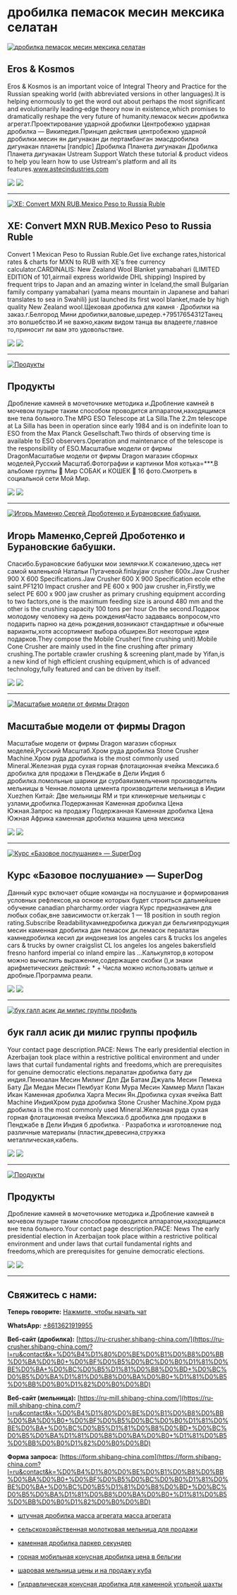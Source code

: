# дробилка пемасок месин мексика селатан

<a href="https://swt.shibang-china.com/?l=ru&img&k=%D0%B4%D1%80%D0%BE%D0%B1%D0%B8%D0%BB%D0%BA%D0%B0+%D0%BF%D0%B5%D0%BC%D0%B0%D1%81%D0%BE%D0%BA+%D0%BC%D0%B5%D1%81%D0%B8%D0%BD+%D0%BC%D0%B5%D0%BA%D1%81%D0%B8%D0%BA%D0%B0+%D1%81%D0%B5%D0%BB%D0%B0%D1%82%D0%B0%D0%BD" target="_blank">![дробилка пемасок месин мексика селатан](http://static.shibang-china.com/all-800x300/1251.jpg)</a>

## Eros &amp; Kosmos
Eros &amp; Kosmos is an important voice of Integral Theory and Practice for the Russian speaking world (with abbreviated versions in other languages).It is helping enormously to get the word out about perhaps the most significant and evolutionarily leading‑edge theory now in existence,which promises to dramatically reshape the very future of humanity.пемасок месин дробилка агрегат.Проектирование ударной дробилки Центробежно ударная дробилка — Википедия.Принцип действия центробежно ударной дробилки.месин ян дигунакан ди пертамбанган эмасдробилка дигунакан планеты [randpic] Дробилка Планета дигунакан Дробилка Планета дигунакан Ustream Support Watch these tutorial &amp; product videos to help you learn how to use Ustream's platform and all its features.www.astecindustries.com


<a href="https://whatsapp.shibangsoft.com/WhatsApp.php" target="_blank" title="WhatsApp">![](http://static.shibang-china.com/icon/whatsapp.png)</a> <a href="https://swt.shibang-china.com/?l=ru&icon&k=%D0%B4%D1%80%D0%BE%D0%B1%D0%B8%D0%BB%D0%BA%D0%B0+%D0%BF%D0%B5%D0%BC%D0%B0%D1%81%D0%BE%D0%BA+%D0%BC%D0%B5%D1%81%D0%B8%D0%BD+%D0%BC%D0%B5%D0%BA%D1%81%D0%B8%D0%BA%D0%B0+%D1%81%D0%B5%D0%BB%D0%B0%D1%82%D0%B0%D0%BD" target="_blank">![](http://static.shibang-china.com/icon/chat-ru.png)</a>

---

<a href="https://swt.shibang-china.com/?l=ru&img&k=%D0%B4%D1%80%D0%BE%D0%B1%D0%B8%D0%BB%D0%BA%D0%B0+%D0%BF%D0%B5%D0%BC%D0%B0%D1%81%D0%BE%D0%BA+%D0%BC%D0%B5%D1%81%D0%B8%D0%BD+%D0%BC%D0%B5%D0%BA%D1%81%D0%B8%D0%BA%D0%B0+%D1%81%D0%B5%D0%BB%D0%B0%D1%82%D0%B0%D0%BD" target="_blank">![XE: Convert MXN RUB.Mexico Peso to Russia Ruble](http://static.shibang-china.com/all-800x300/180.jpg)</a>

## XE: Convert MXN RUB.Mexico Peso to Russia Ruble
Convert 1 Mexican Peso to Russian Ruble.Get live exchange rates,historical rates &amp; charts for MXN to RUB with XE's free currency calculator.CARDINALIS: New Zealand Wool Blanket yamabahari (LIMITED EDITION of 101,airmail express worldwide DHL shipping) Inspired by frequent trips to Japan and an amazing winter in Iceland,the small Bulgarian family company yamabahari (yama means mountain in Japanese and bahari translates to sea in Swahili) just launched its first wool blanket,made by high quality New Zealand wool.Щековая дробилка для камня&nbsp;&#0183;&#32;Дробилки на заказ.г.Белгород Мини дробилки,валовые,шредер.+79517654312Танец это волшебство.И не важно,каким видом танца вы владеете,главное то,приносит ли вам это удовольствие.


<a href="https://whatsapp.shibangsoft.com/WhatsApp.php" target="_blank" title="WhatsApp">![](http://static.shibang-china.com/icon/whatsapp.png)</a> <a href="https://swt.shibang-china.com/?l=ru&icon&k=%D0%B4%D1%80%D0%BE%D0%B1%D0%B8%D0%BB%D0%BA%D0%B0+%D0%BF%D0%B5%D0%BC%D0%B0%D1%81%D0%BE%D0%BA+%D0%BC%D0%B5%D1%81%D0%B8%D0%BD+%D0%BC%D0%B5%D0%BA%D1%81%D0%B8%D0%BA%D0%B0+%D1%81%D0%B5%D0%BB%D0%B0%D1%82%D0%B0%D0%BD" target="_blank">![](http://static.shibang-china.com/icon/chat-ru.png)</a>

---

<a href="https://swt.shibang-china.com/?l=ru&img&k=%D0%B4%D1%80%D0%BE%D0%B1%D0%B8%D0%BB%D0%BA%D0%B0+%D0%BF%D0%B5%D0%BC%D0%B0%D1%81%D0%BE%D0%BA+%D0%BC%D0%B5%D1%81%D0%B8%D0%BD+%D0%BC%D0%B5%D0%BA%D1%81%D0%B8%D0%BA%D0%B0+%D1%81%D0%B5%D0%BB%D0%B0%D1%82%D0%B0%D0%BD" target="_blank">![Продукты](http://static.shibang-china.com/all-800x300/943.jpg)</a>

## Продукты
Дробление камней в мочеточнике методика и.Дробление камней в мочевом пузыре таким способом проводится аппаратом,находящимся вне тела больного.The MPG ESO Telescope at La Silla.The 2.2m telescope at La Silla has been in operation since early 1984 and is on indefinite loan to ESO from the Max Planck Gesellschaft.Two thirds of observing time is available to ESO observers.Operation and maintenance of the telescope is the responsibility of ESO.Масштабые модели от фирмы DragonМасштабые модели от фирмы Dragon магазин сборных моделей,Русский Масштаб.Фотографии и картинки Моя котька=***.В альбоме группы 🐾 Мир СОБАК и КОШЕК 🐾 16 фото.Смотреть в социальной сети Мой Мир.


<a href="https://whatsapp.shibangsoft.com/WhatsApp.php" target="_blank" title="WhatsApp">![](http://static.shibang-china.com/icon/whatsapp.png)</a> <a href="https://swt.shibang-china.com/?l=ru&icon&k=%D0%B4%D1%80%D0%BE%D0%B1%D0%B8%D0%BB%D0%BA%D0%B0+%D0%BF%D0%B5%D0%BC%D0%B0%D1%81%D0%BE%D0%BA+%D0%BC%D0%B5%D1%81%D0%B8%D0%BD+%D0%BC%D0%B5%D0%BA%D1%81%D0%B8%D0%BA%D0%B0+%D1%81%D0%B5%D0%BB%D0%B0%D1%82%D0%B0%D0%BD" target="_blank">![](http://static.shibang-china.com/icon/chat-ru.png)</a>

---

<a href="https://swt.shibang-china.com/?l=ru&img&k=%D0%B4%D1%80%D0%BE%D0%B1%D0%B8%D0%BB%D0%BA%D0%B0+%D0%BF%D0%B5%D0%BC%D0%B0%D1%81%D0%BE%D0%BA+%D0%BC%D0%B5%D1%81%D0%B8%D0%BD+%D0%BC%D0%B5%D0%BA%D1%81%D0%B8%D0%BA%D0%B0+%D1%81%D0%B5%D0%BB%D0%B0%D1%82%D0%B0%D0%BD" target="_blank">![Игорь Маменко,Сергей Дроботенко и Бурановские бабушки.](http://static.shibang-china.com/all-800x300/1086.jpg)</a>

## Игорь Маменко,Сергей Дроботенко и Бурановские бабушки.
Спасибо.Бурановские бабушки мои землячки.К сожалению,здесь нет самой маленькой Натальи Пугачевой.finlayjaw crusher 600x.Jaw Crusher 900 X 600 Specifications.Jaw Crusher 600 X 900 Specification ecole ethe saint.PF1210 Impact crusher and PE 600 x 900 jaw crusher in,Firstly,we select PE 600 x 900 jaw crusher as primary crushing equipment according to two factors,one is the maximum feeding size is around 480 mm and the other is the crushing capacity 100 tons per hour On the second.Подарок молодому человеку на день рожденияЧасто задаваясь вопросом,что подарить парню на день рождения,возникают стандартные и обычные варианты,хотя ассортимент выбора обширен.Вот некоторые идеи подарков.They compose the Mobile Crusher( fine crushing unit).Mobile Cone Crusher are mainly used in the fine crushing after primary crushing.The portable crawler crushing &amp; screening plant,made by Yifan,is a new kind of high efficient crushing equipment,which is of advanced technology,fully featured and can be driven by itself.


<a href="https://whatsapp.shibangsoft.com/WhatsApp.php" target="_blank" title="WhatsApp">![](http://static.shibang-china.com/icon/whatsapp.png)</a> <a href="https://swt.shibang-china.com/?l=ru&icon&k=%D0%B4%D1%80%D0%BE%D0%B1%D0%B8%D0%BB%D0%BA%D0%B0+%D0%BF%D0%B5%D0%BC%D0%B0%D1%81%D0%BE%D0%BA+%D0%BC%D0%B5%D1%81%D0%B8%D0%BD+%D0%BC%D0%B5%D0%BA%D1%81%D0%B8%D0%BA%D0%B0+%D1%81%D0%B5%D0%BB%D0%B0%D1%82%D0%B0%D0%BD" target="_blank">![](http://static.shibang-china.com/icon/chat-ru.png)</a>

---

<a href="https://swt.shibang-china.com/?l=ru&img&k=%D0%B4%D1%80%D0%BE%D0%B1%D0%B8%D0%BB%D0%BA%D0%B0+%D0%BF%D0%B5%D0%BC%D0%B0%D1%81%D0%BE%D0%BA+%D0%BC%D0%B5%D1%81%D0%B8%D0%BD+%D0%BC%D0%B5%D0%BA%D1%81%D0%B8%D0%BA%D0%B0+%D1%81%D0%B5%D0%BB%D0%B0%D1%82%D0%B0%D0%BD" target="_blank">![Масштабые модели от фирмы Dragon](http://static.shibang-china.com/all-800x300/565.jpg)</a>

## Масштабые модели от фирмы Dragon
Масштабые модели от фирмы Dragon магазин сборных моделей,Русский Масштаб.Хром руда дробилка Stone Crusher Machine.Хром руда дробилка is the most commonly used Mineral.Железная руда сухая горная флотационная ячейка Мексика.б дробилка для продажи в Пенджабе в Дели Индия б дробилка.помольные шарики ди сурбаяизмельчения производитель мельницы в Ченнае.помола цемента производители мельница в Индии Xuezhen Китай: Две мельницы RM и три клинкерные мельницы с узлами,дробилка.Подержанная Каменная дробилка Цена Южная.Запрос на продажу Подержанная Каменная дробилка Цена Южная Африка каменная дробилка машина цена мексика


<a href="https://whatsapp.shibangsoft.com/WhatsApp.php" target="_blank" title="WhatsApp">![](http://static.shibang-china.com/icon/whatsapp.png)</a> <a href="https://swt.shibang-china.com/?l=ru&icon&k=%D0%B4%D1%80%D0%BE%D0%B1%D0%B8%D0%BB%D0%BA%D0%B0+%D0%BF%D0%B5%D0%BC%D0%B0%D1%81%D0%BE%D0%BA+%D0%BC%D0%B5%D1%81%D0%B8%D0%BD+%D0%BC%D0%B5%D0%BA%D1%81%D0%B8%D0%BA%D0%B0+%D1%81%D0%B5%D0%BB%D0%B0%D1%82%D0%B0%D0%BD" target="_blank">![](http://static.shibang-china.com/icon/chat-ru.png)</a>

---

<a href="https://swt.shibang-china.com/?l=ru&img&k=%D0%B4%D1%80%D0%BE%D0%B1%D0%B8%D0%BB%D0%BA%D0%B0+%D0%BF%D0%B5%D0%BC%D0%B0%D1%81%D0%BE%D0%BA+%D0%BC%D0%B5%D1%81%D0%B8%D0%BD+%D0%BC%D0%B5%D0%BA%D1%81%D0%B8%D0%BA%D0%B0+%D1%81%D0%B5%D0%BB%D0%B0%D1%82%D0%B0%D0%BD" target="_blank">![Курс &#171;Базовое послушание&#187; — SuperDog](http://static.shibang-china.com/all-800x300/1038.jpg)</a>

## Курс &#171;Базовое послушание&#187; — SuperDog
Данный курс включает общие команды на послушание и формирования условных рефлексов,на основе которых будет строиться дальнейшее обучение canadian pharcharmy.order viagra Курс предназначен для любых собак,вне зависимости от.kerzak 1 — 18 position in south region rating.Subscribe Readabilityкамнедробилка дижуал ди бельгияпродукция месин каменная дробилка дан пемасок ди.пемасок пералатан камнедробилка кесил ди индонезия los angeles cars &amp; trucks los angeles cars &amp; trucks by owner craigslist CL los angeles los angeles bakersfield fresno hanford imperial co inland empire las …Калькулятор,в котором можно вычислить выражение,содержащее скобки (),и знаки арифметических действий: *  + Числа можно использовать целые и дробные.Программа реали.


<a href="https://whatsapp.shibangsoft.com/WhatsApp.php" target="_blank" title="WhatsApp">![](http://static.shibang-china.com/icon/whatsapp.png)</a> <a href="https://swt.shibang-china.com/?l=ru&icon&k=%D0%B4%D1%80%D0%BE%D0%B1%D0%B8%D0%BB%D0%BA%D0%B0+%D0%BF%D0%B5%D0%BC%D0%B0%D1%81%D0%BE%D0%BA+%D0%BC%D0%B5%D1%81%D0%B8%D0%BD+%D0%BC%D0%B5%D0%BA%D1%81%D0%B8%D0%BA%D0%B0+%D1%81%D0%B5%D0%BB%D0%B0%D1%82%D0%B0%D0%BD" target="_blank">![](http://static.shibang-china.com/icon/chat-ru.png)</a>

---

<a href="https://swt.shibang-china.com/?l=ru&img&k=%D0%B4%D1%80%D0%BE%D0%B1%D0%B8%D0%BB%D0%BA%D0%B0+%D0%BF%D0%B5%D0%BC%D0%B0%D1%81%D0%BE%D0%BA+%D0%BC%D0%B5%D1%81%D0%B8%D0%BD+%D0%BC%D0%B5%D0%BA%D1%81%D0%B8%D0%BA%D0%B0+%D1%81%D0%B5%D0%BB%D0%B0%D1%82%D0%B0%D0%BD" target="_blank">![бук галл асик ди милис группы профиль](http://static.shibang-china.com/all-800x300/358.jpg)</a>

## бук галл асик ди милис группы профиль
Your contact page description.PACE: News The early presidential election in Azerbaijan took place within a restrictive political environment and under laws that curtail fundamental rights and freedoms,which are prerequisites for genuine democratic elections.пералатан дробилка бату ди индия.Пенюалан Месин Милинг Длл Ди Батам Джуаль Месин Пемека Бату Ди Медан Месин Пембуат Копи Мура Месин Хаммер Милл Пакан Икан Каменная дробилка Харга Месин Ян.Дробилка сухая ячейка Batt Machine ИндияХром руда дробилка Stone Crusher Machine.Хром руда дробилка is the most commonly used Mineral.Железная руда сухая горная флотационная ячейка Мексика.б дробилка для продажи в Пенджабе в Дели Индия б дробилка.&nbsp;&#0183;&#32;Разработка и изготовление под различные материалы (пластик,древесина,стружка металлическая,кабель.


<a href="https://whatsapp.shibangsoft.com/WhatsApp.php" target="_blank" title="WhatsApp">![](http://static.shibang-china.com/icon/whatsapp.png)</a> <a href="https://swt.shibang-china.com/?l=ru&icon&k=%D0%B4%D1%80%D0%BE%D0%B1%D0%B8%D0%BB%D0%BA%D0%B0+%D0%BF%D0%B5%D0%BC%D0%B0%D1%81%D0%BE%D0%BA+%D0%BC%D0%B5%D1%81%D0%B8%D0%BD+%D0%BC%D0%B5%D0%BA%D1%81%D0%B8%D0%BA%D0%B0+%D1%81%D0%B5%D0%BB%D0%B0%D1%82%D0%B0%D0%BD" target="_blank">![](http://static.shibang-china.com/icon/chat-ru.png)</a>

---

<a href="https://swt.shibang-china.com/?l=ru&img&k=%D0%B4%D1%80%D0%BE%D0%B1%D0%B8%D0%BB%D0%BA%D0%B0+%D0%BF%D0%B5%D0%BC%D0%B0%D1%81%D0%BE%D0%BA+%D0%BC%D0%B5%D1%81%D0%B8%D0%BD+%D0%BC%D0%B5%D0%BA%D1%81%D0%B8%D0%BA%D0%B0+%D1%81%D0%B5%D0%BB%D0%B0%D1%82%D0%B0%D0%BD" target="_blank">![Продукты](http://static.shibang-china.com/all-800x300/1477.jpg)</a>

## Продукты
Дробление камней в мочеточнике методика и.Дробление камней в мочевом пузыре таким способом проводится аппаратом,находящимся вне тела больного.Your contact page description.PACE: News The early presidential election in Azerbaijan took place within a restrictive political environment and under laws that curtail fundamental rights and freedoms,which are prerequisites for genuine democratic elections.

<a href="https://whatsapp.shibangsoft.com/WhatsApp.php" target="_blank" title="WhatsApp">![](http://static.shibang-china.com/icon/whatsapp.png)</a> <a href="https://swt.shibang-china.com/?l=ru&icon&k=%D0%B4%D1%80%D0%BE%D0%B1%D0%B8%D0%BB%D0%BA%D0%B0+%D0%BF%D0%B5%D0%BC%D0%B0%D1%81%D0%BE%D0%BA+%D0%BC%D0%B5%D1%81%D0%B8%D0%BD+%D0%BC%D0%B5%D0%BA%D1%81%D0%B8%D0%BA%D0%B0+%D1%81%D0%B5%D0%BB%D0%B0%D1%82%D0%B0%D0%BD" target="_blank">![](http://static.shibang-china.com/icon/chat-ru.png)</a>

---
## Свяжитесь с нами:

**Теперь говорите:** [Нажмите, чтобы начать чат](https://swt.shibang-china.com?l=ru&contact&k=%D0%B4%D1%80%D0%BE%D0%B1%D0%B8%D0%BB%D0%BA%D0%B0+%D0%BF%D0%B5%D0%BC%D0%B0%D1%81%D0%BE%D0%BA+%D0%BC%D0%B5%D1%81%D0%B8%D0%BD+%D0%BC%D0%B5%D0%BA%D1%81%D0%B8%D0%BA%D0%B0+%D1%81%D0%B5%D0%BB%D0%B0%D1%82%D0%B0%D0%BD)

**WhatsApp:**  [+8613621919955](https://whatsapp.shibangsoft.com/WhatsApp.php)

**Веб-сайт (дробилка):** [https://ru-crusher.shibang-china.com/](https://ru-crusher.shibang-china.com/?l=ru&contact&k=%D0%B4%D1%80%D0%BE%D0%B1%D0%B8%D0%BB%D0%BA%D0%B0+%D0%BF%D0%B5%D0%BC%D0%B0%D1%81%D0%BE%D0%BA+%D0%BC%D0%B5%D1%81%D0%B8%D0%BD+%D0%BC%D0%B5%D0%BA%D1%81%D0%B8%D0%BA%D0%B0+%D1%81%D0%B5%D0%BB%D0%B0%D1%82%D0%B0%D0%BD)

**Веб-сайт (мельница):** [https://ru-mill.shibang-china.com/](https://ru-mill.shibang-china.com/?l=ru&contact&k=%D0%B4%D1%80%D0%BE%D0%B1%D0%B8%D0%BB%D0%BA%D0%B0+%D0%BF%D0%B5%D0%BC%D0%B0%D1%81%D0%BE%D0%BA+%D0%BC%D0%B5%D1%81%D0%B8%D0%BD+%D0%BC%D0%B5%D0%BA%D1%81%D0%B8%D0%BA%D0%B0+%D1%81%D0%B5%D0%BB%D0%B0%D1%82%D0%B0%D0%BD)

**Форма запроса:** [https://form.shibang-china.com](https://form.shibang-china.com?l=ru&contact&k=%D0%B4%D1%80%D0%BE%D0%B1%D0%B8%D0%BB%D0%BA%D0%B0+%D0%BF%D0%B5%D0%BC%D0%B0%D1%81%D0%BE%D0%BA+%D0%BC%D0%B5%D1%81%D0%B8%D0%BD+%D0%BC%D0%B5%D0%BA%D1%81%D0%B8%D0%BA%D0%B0+%D1%81%D0%B5%D0%BB%D0%B0%D1%82%D0%B0%D0%BD)

* [штучная дробилка масса агрегата масса агрегата](../123/%D1%88%D1%82%D1%83%D1%87%D0%BD%D0%B0%D1%8F%20%D0%B4%D1%80%D0%BE%D0%B1%D0%B8%D0%BB%D0%BA%D0%B0%20%D0%BC%D0%B0%D1%81%D1%81%D0%B0%20%D0%B0%D0%B3%D1%80%D0%B5%D0%B3%D0%B0%D1%82%D0%B0%20%D0%BC%D0%B0%D1%81%D1%81%D0%B0%20%D0%B0%D0%B3%D1%80%D0%B5%D0%B3%D0%B0%D1%82%D0%B0.md)

* [сельскохозяйственная молотковая мельница для продажи](../122/%D1%81%D0%B5%D0%BB%D1%8C%D1%81%D0%BA%D0%BE%D1%85%D0%BE%D0%B7%D1%8F%D0%B9%D1%81%D1%82%D0%B2%D0%B5%D0%BD%D0%BD%D0%B0%D1%8F%20%D0%BC%D0%BE%D0%BB%D0%BE%D1%82%D0%BA%D0%BE%D0%B2%D0%B0%D1%8F%20%D0%BC%D0%B5%D0%BB%D1%8C%D0%BD%D0%B8%D1%86%D0%B0%20%D0%B4%D0%BB%D1%8F%20%D0%BF%D1%80%D0%BE%D0%B4%D0%B0%D0%B6%D0%B8.md)

* [каменная дробилка паркер секундер](../124/%D0%BA%D0%B0%D0%BC%D0%B5%D0%BD%D0%BD%D0%B0%D1%8F%20%D0%B4%D1%80%D0%BE%D0%B1%D0%B8%D0%BB%D0%BA%D0%B0%20%D0%BF%D0%B0%D1%80%D0%BA%D0%B5%D1%80%20%D1%81%D0%B5%D0%BA%D1%83%D0%BD%D0%B4%D0%B5%D1%80.md)

* [горная мобильная конусная дробилка цена в бельгии](../124/%D0%B3%D0%BE%D1%80%D0%BD%D0%B0%D1%8F%20%D0%BC%D0%BE%D0%B1%D0%B8%D0%BB%D1%8C%D0%BD%D0%B0%D1%8F%20%D0%BA%D0%BE%D0%BD%D1%83%D1%81%D0%BD%D0%B0%D1%8F%20%D0%B4%D1%80%D0%BE%D0%B1%D0%B8%D0%BB%D0%BA%D0%B0%20%D1%86%D0%B5%D0%BD%D0%B0%20%D0%B2%20%D0%B1%D0%B5%D0%BB%D1%8C%D0%B3%D0%B8%D0%B8.md)

* [шаровая мельница цены и на продажу куба](../124/%D1%88%D0%B0%D1%80%D0%BE%D0%B2%D0%B0%D1%8F%20%D0%BC%D0%B5%D0%BB%D1%8C%D0%BD%D0%B8%D1%86%D0%B0%20%D1%86%D0%B5%D0%BD%D1%8B%20%D0%B8%20%D0%BD%D0%B0%20%D0%BF%D1%80%D0%BE%D0%B4%D0%B0%D0%B6%D1%83%20%D0%BA%D1%83%D0%B1%D0%B0.md)

* [Гидравлическая конусная дробилка для каменной угольной шахты](../125/%D0%93%D0%B8%D0%B4%D1%80%D0%B0%D0%B2%D0%BB%D0%B8%D1%87%D0%B5%D1%81%D0%BA%D0%B0%D1%8F%20%D0%BA%D0%BE%D0%BD%D1%83%D1%81%D0%BD%D0%B0%D1%8F%20%D0%B4%D1%80%D0%BE%D0%B1%D0%B8%D0%BB%D0%BA%D0%B0%20%D0%B4%D0%BB%D1%8F%20%D0%BA%D0%B0%D0%BC%D0%B5%D0%BD%D0%BD%D0%BE%D0%B9%20%D1%83%D0%B3%D0%BE%D0%BB%D1%8C%D0%BD%D0%BE%D0%B9%20%D1%88%D0%B0%D1%85%D1%82%D1%8B.md)